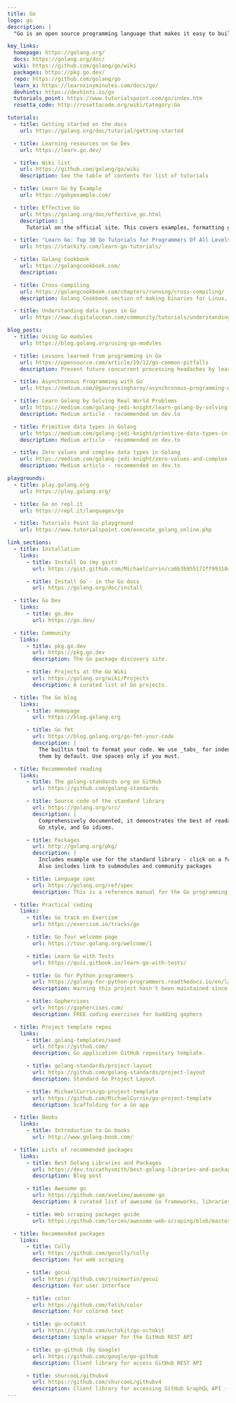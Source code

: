 ```yaml
---
title: Go
logo: go
description: |
  "Go is an open source programming language that makes it easy to build simple, reliable, and efficient software"

key_links:
  homepage: https://golang.org/
  docs: https://golang.org/doc/
  wiki: https://github.com/golang/go/wiki
  packages: https://pkg.go.dev/
  repo: https://github.com/golang/go
  learn_x: https://learnxinyminutes.com/docs/go/
  devhints: https://devhints.io/go
  tutorials_point: https://www.tutorialspoint.com/go/index.htm
  rosetta_code: http://rosettacode.org/wiki/Category:Go

tutorials:
  - title: Getting started on the docs
    url: https://golang.org/doc/tutorial/getting-started

  - title: Learning resources on Go Dev
    url: https://learn.go.dev/

  - title: Wiki list
    url: https://github.com/golang/go/wiki
    description: See the table of contents for list of tutorials

  - title: Learn Go by Example
    url: https://gobyexample.com/

  - title: Effective Go
    url: https://golang.org/doc/effective_go.html
    description: |
      Tutorial on the official site. This covers examples, formatting guide and how to do many things in the language such as errors, functions and concurrency.

  - title: "Learn Go: Top 30 Go Tutorials for Programmers Of All Levels"
    url: https://stackify.com/learn-go-tutorials/

  - title: Golang Cookbook
    url: https://golangcookbook.com/
    description:

  - title: Cross-compiling
    url: https://golangcookbook.com/chapters/running/cross-compiling/
    description: Golang Cookbook section of making binaries for Linux, macOS and Windows

  - title: Understanding data types in Go
    url: https://www.digitalocean.com/community/tutorials/understanding-data-types-in-go

blog_posts:
  - title: Using Go modules
    url: https://blog.golang.org/using-go-modules

  - title: Lessons learned from programming in Go
    url: https://opensource.com/article/19/12/go-common-pitfalls
    description: Prevent future concurrent processing headaches by learning how to address these common pitfalls.

  - title: Asynchronous Programming with Go
    url: https://medium.com/@gauravsingharoy/asynchronous-programming-with-go-546b96cd50c1

  - title: Learn Golang by Solving Real World Problems
    url: https://medium.com/golang-jedi-knight/learn-golang-by-solving-real-world-problems-955c609ff0db
    description: Medium article - recommended on dev.to

  - title: Primitive data types in Golang
    url: https://medium.com/golang-jedi-knight/primitive-data-types-in-golang-35a291df3bbe
    description: Medium article - recommended on dev.to

  - title: Zero values and complex data types in Golang
    url: https://medium.com/golang-jedi-knight/zero-values-and-complex-data-types-in-golang-20ec177d11a2
    description: Medium article - recommended on dev.to

playgrounds:
  - title: play.golang.org
    url: https://play.golang.org/

  - title: Go on repl.it
    url: https://repl.it/languages/go

  - title: Tutorials Point Go playground
    url: https://www.tutorialspoint.com/execute_golang_online.php

link_sections:
  - title: Installation
    links:
      - title: Install Go (my gist)
        url: https://gist.github.com/MichaelCurrin/ca6b3b955172ff993184d39807dd68d4

      - title: Install Go - in the Go docs
        url: https://golang.org/doc/install

  - title: Go Dev
    links:
      - title: go.dev
        url: https://go.dev/

  - title: Community
    links:
      - title: pkg.go.dev
        url: https://pkg.go.dev
        description: The Go package discovery site.

      - title: Projects at the Go Wiki
        url: https://golang.org/wiki/Projects
        description: A curated list of Go projects.

  - title: The Go blog
    links:
      - title: Homepage
        url: https://blog.golang.org

      - title: Go fmt
        url: https://blog.golang.org/go-fmt-your-code
        description: |
          The builtin tool to format your code. We use _tabs_ for indentation and `gofmt` emits
          them by default. Use spaces only if you must.

  - title: Recommended reading
    links:
      - title: The golang-standards org on GitHub
        url: https://github.com/golang-standards

      - title: Source code of the standard library
        url: https://golang.org/src/
        description: |
          Comprehensively documented, it demonstrates the best of readable and understandable Go,
          Go style, and Go idioms.

      - title: Packages
        url: http://golang.org/pkg/
        description: |
          Includes example use for the standard library - click on a function to see the soure code.
          Also includes link to submodules and community packages

      - title: Language spec
        url: https://golang.org/ref/spec
        description: This is a reference manual for the Go programming language.

  - title: Practical coding
    links:
      - title: Go track on Exercism
        url: https://exercism.io/tracks/go

      - title: Go Tour welcome page
        url: https://tour.golang.org/welcome/1

      - title: Learn Go with Tests
        url: https://quii.gitbook.io/learn-go-with-tests/

      - title: Go for Python programmers
        url: https://golang-for-python-programmers.readthedocs.io/en/latest/index.html
        description: Warning this project hasn't been maintained since around 2015. I've already gleaned things from it and added to my own Cheatsheet notes.

      - title: Gophercises
        url: https://gophercises.com/
        description: FREE coding exercises for budding gophers

  - title: Project template repos
    links:
      - title: golang-templates/seed
        url: https://github.com/
        description: Go application GitHub repository template.

      - title: golang-standards/project-layout
        url: https://github.com/golang-standards/project-layout
        description: Standard Go Project Layout

      - title: MichaelCurrin/go-project-template
        url: https://github.com/MichaelCurrin/go-project-template
        description: Scaffolding for a Go app

  - title: Books
    links:
      - title: Introduction to Go books
        url: http://www.golang-book.com/

  - title: Lists of recommended packages
    links:
      - title: Best Golang Libraries and Packages
        url: https://dev.to/cathysmith/best-golang-libraries-and-packages-3hj1
        description: Blog post

      - title: Awesome go
        url: https://github.com/avelino/awesome-go
        description: A curated list of awesome Go frameworks, libraries and software

      - title: Web scraping packages guide
        url: https://github.com/lorien/awesome-web-scraping/blob/master/golang.md)

  - title: Recommended packages
    links:
      - title: Colly
        url: https://github.com/gocolly/colly
        description: For web scraping

      - title: gocui
        url: https://github.com/jroimartin/gocui
        description: For user interface

      - title: color
        url: https://github.com/fatih/color
        description: For colored text

      - title: go-octokit
        url: https://github.com/octokit/go-octokit
        description: Simple wrapper for the GitHub REST API

      - title: go-github (by Google)
        url: https://github.com/google/go-github
        description: Client library for access GitHub REST API

      - title: shurcooL/githubv4
        url: https://github.com/shurcooL/githubv4
        description: Client library for accessing GitHub GraphQL API - this was recommended in the go-github docs
---
```

